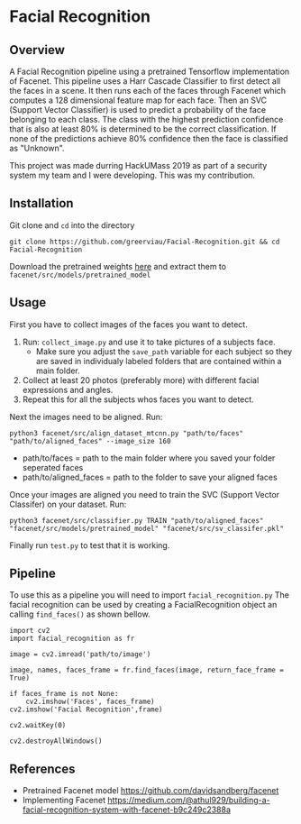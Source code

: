# Facial Recognition

## Overview
A Facial Recognition pipeline using a pretrained Tensorflow implementation of Facenet.
This pipeline uses a Harr Cascade Classifier to first detect all the faces in a scene.
It then runs each of the faces through Facenet which computes a 128 dimensional feature map for each face.
Then an SVC (Support Vector Classifier) is used to predict a probability of the face belonging to each class.
The class with the highest prediction confidence that is also at least 80% is determined to be the correct classification.
If none of the predictions achieve 80% confidence then the face is classified as "Unknown".

This project was made durring HackUMass 2019 as part of a security system my team and I were developing. This was my contribution.

## Installation
Git clone and ```cd``` into the directory
```
git clone https://github.com/greerviau/Facial-Recognition.git && cd Facial-Recognition
```
Download the pretrained weights [here](https://drive.google.com/file/d/0B5MzpY9kBtDVZ2RpVDYwWmxoSUk/edit) and extract them to ```facenet/src/models/pretrained_model```


## Usage
First you have to collect images of the faces you want to detect.
1. Run: ```collect_image.py``` and use it to take pictures of a subjects face.
   * Make sure you adjust the ```save_path``` variable for each subject so they are saved in individualy labeled folders that are contained within a main folder.
2. Collect at least 20 photos (preferably more) with different facial expressions and angles.
3. Repeat this for all the subjects whos faces you want to detect.

Next the images need to be aligned. Run:
```
python3 facenet/src/align_dataset_mtcnn.py "path/to/faces" "path/to/aligned_faces" --image_size 160
```
* path/to/faces = path to the main folder where you saved your folder seperated faces
* path/to/aligned_faces = path to the folder to save your aligned faces

Once your images are aligned you need to train the SVC (Support Vector Classifer) on your dataset. Run:
```
python3 facenet/src/classifier.py TRAIN "path/to/aligned_faces" "facenet/src/models/pretrained_model" "facenet/src/sv_classifer.pkl"
```

Finally run ```test.py``` to test that it is working.

## Pipeline
To use this as a pipeline you will need to import ```facial_recognition.py```
The facial recognition can be used by creating a FacialRecognition object an calling ```find_faces()``` as shown bellow.
```
import cv2
import facial_recognition as fr

image = cv2.imread('path/to/image')

image, names, faces_frame = fr.find_faces(image, return_face_frame = True)

if faces_frame is not None:
	cv2.imshow('Faces', faces_frame)
cv2.imshow('Facial Recognition',frame)

cv2.waitKey(0)

cv2.destroyAllWindows()
```

## References 
* Pretrained Facenet model https://github.com/davidsandberg/facenet
* Implementing Facenet https://medium.com/@athul929/building-a-facial-recognition-system-with-facenet-b9c249c2388a
